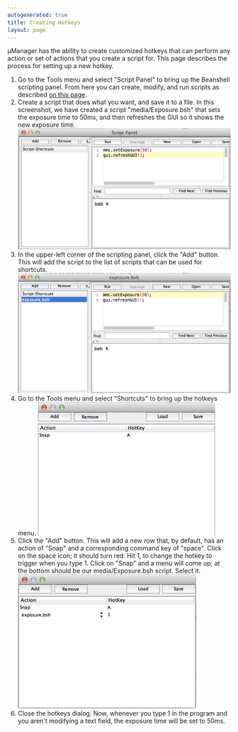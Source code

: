```yaml
---
autogenerated: true
title: Creating Hotkeys
layout: page
---
```


µManager has the ability to create customized hotkeys that can perform
any action or set of actions that you create a script for. This page
describes the process for setting up a new hotkey.

1.  Go to the Tools menu and select "Script Panel" to bring up the
    Beanshell scripting panel. From here you can create, modify, and run
    scripts as described [on this
    page](https://micro-manager.org/wiki/Script_Panel_GUI).
2.  Create a script that does what you want, and save it to a file. In
    this screenshot, we have created a script "media/Exposure.bsh" that sets
    the exposure time to 50ms, and then refreshes the GUI so it shows
    the new exposure time.
    ![media/Hotkey1.png](media/Hotkey1.png "media/Hotkey1.png")
3.  In the upper-left corner of the scripting panel, click the "Add"
    button. This will add the script to the list of scripts that can be
    used for shortcuts.
    ![media/Hotkey2.png](media/Hotkey2.png "media/Hotkey2.png")
4.  Go to the Tools menu and select "Shortcuts" to bring up the hotkeys
    menu.
    ![media/Hotkey3.png](media/Hotkey3.png "media/Hotkey3.png")
5.  Click the "Add" button. This will add a new row that, by default,
    has an action of "Snap" and a corresponding command key of "space".
    Click on the space icon; it should turn red. Hit 1, to change the
    hotkey to trigger when you type 1. Click on "Snap" and a menu will
    come up; at the bottom should be our media/Exposure.bsh script. Select it.
    ![media/Hotkey4.png](media/Hotkey4.png "media/Hotkey4.png")
6.  Close the hotkeys dialog. Now, whenever you type 1 in the program
    and you aren't modifying a text field, the exposure time will be set
    to 50ms.
